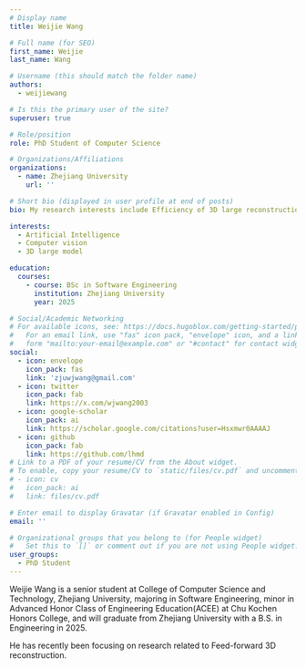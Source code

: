 ```yaml
---
# Display name
title: Weijie Wang

# Full name (for SEO)
first_name: Weijie
last_name: Wang

# Username (this should match the folder name)
authors:
  - weijiewang

# Is this the primary user of the site?
superuser: true

# Role/position
role: PhD Student of Computer Science

# Organizations/Affiliations
organizations:
  - name: Zhejiang University
    url: ''

# Short bio (displayed in user profile at end of posts)
bio: My research interests include Efficiency of 3D large reconstruction model and applications with embodied AI.

interests:
  - Artificial Intelligence
  - Computer vision
  - 3D large model

education:
  courses:
    - course: BSc in Software Engineering
      institution: Zhejiang University
      year: 2025

# Social/Academic Networking
# For available icons, see: https://docs.hugoblox.com/getting-started/page-builder/#icons
#   For an email link, use "fas" icon pack, "envelope" icon, and a link in the
#   form "mailto:your-email@example.com" or "#contact" for contact widget.
social:
  - icon: envelope
    icon_pack: fas
    link: 'zjuwjwang@gmail.com'
  - icon: twitter
    icon_pack: fab
    link: https://x.com/wjwang2003
  - icon: google-scholar
    icon_pack: ai
    link: https://scholar.google.com/citations?user=Hsxmwr0AAAAJ
  - icon: github
    icon_pack: fab
    link: https://github.com/lhmd
# Link to a PDF of your resume/CV from the About widget.
# To enable, copy your resume/CV to `static/files/cv.pdf` and uncomment the lines below.
# - icon: cv
#   icon_pack: ai
#   link: files/cv.pdf

# Enter email to display Gravatar (if Gravatar enabled in Config)
email: ''

# Organizational groups that you belong to (for People widget)
#   Set this to `[]` or comment out if you are not using People widget.
user_groups:
  - PhD Student
---
```


Weijie Wang is a senior student at College of Computer Science and Technology, Zhejiang University, majoring in Software Engineering, minor in Advanced Honor Class of Engineering Education(ACEE) at Chu Kochen Honors College, and will graduate from Zhejiang University with a B.S. in Engineering in 2025. 

He has recently been focusing on research related to Feed-forward 3D reconstruction.